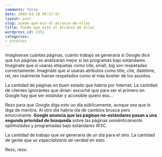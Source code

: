 ```yaml
---
comments: false
date: 2005-03-18 09:57:57
layout: post
slug: puede-que-est-al-alcance-de-ellos
title: Puede que esté al alcance de ellos
wordpress_id: 2351
categories:
- Internet
---
```


Imagínense cuántas páginas, cuánto trabajo se generaría si Google dice que tus páginas se analizarán mejor si las programas bajo estándares. Imaginate que si usaras etiquetas como cite, small, big son respetadas correctamente. Imaginate que si usaras atributos como title, cite, datetime, rel, rev realmente fueran respetados como el más kosher de los asuntos.





La cantidad de páginas en buen estado que habría por Internet. La cantidad de clientes ignorantes que dirían: escuché que para ser el primero en Google hay que ser estándar y accesible quiero eso…





Rezo para que Google diga esto un día públicamente, aunque sea que lo diga de mentira. Al otro día habría ola de cambios brusca pero emocionante. **Google anuncia que las páginas no-estándares pasan a una segunda prioridad de búsqueda** sobre las páginas _semánticamente optimizadas_ y programadas bajo estándares W3C.





La cantidad de trabajo que se generaría de un día para el otro. La cantidad de gente que _se especializaría de verdad_ en esto.





Rezo, rezo.




 
